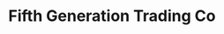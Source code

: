 ---
title: "Fifth Generation Trading Co"
url: /farmington/fifth-generation-trading-co/
shop: Allgemein
---